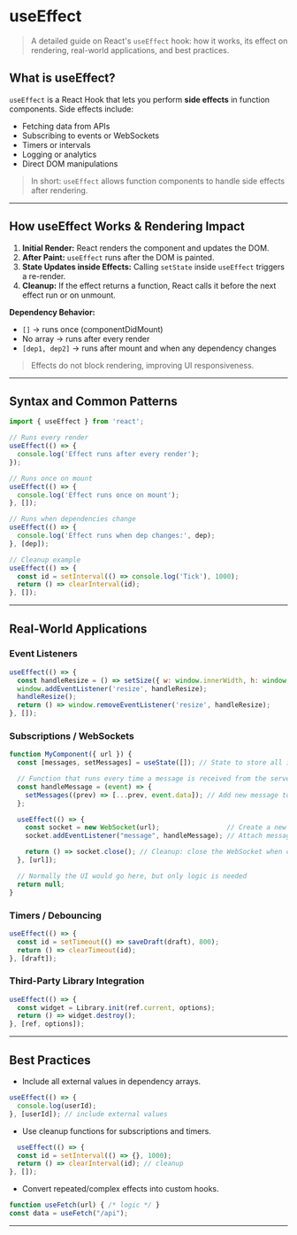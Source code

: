 # useEffect

> A detailed guide on React's `useEffect` hook: how it works, its effect on rendering, real-world applications, and best practices.


## What is useEffect?

`useEffect` is a React Hook that lets you perform **side effects** in function components. Side effects include:

* Fetching data from APIs
* Subscribing to events or WebSockets
* Timers or intervals
* Logging or analytics
* Direct DOM manipulations

> In short: `useEffect` allows function components to handle side effects after rendering.

---

## How useEffect Works & Rendering Impact

1. **Initial Render:** React renders the component and updates the DOM.
2. **After Paint:** `useEffect` runs after the DOM is painted.
3. **State Updates inside Effects:** Calling `setState` inside `useEffect` triggers a re-render.
4. **Cleanup:** If the effect returns a function, React calls it before the next effect run or on unmount.

**Dependency Behavior:**

* `[]` → runs once (componentDidMount)
* No array → runs after every render
* `[dep1, dep2]` → runs after mount and when any dependency changes

> Effects do not block rendering, improving UI responsiveness.

---

## Syntax and Common Patterns

```jsx
import { useEffect } from 'react';

// Runs every render
useEffect(() => {
  console.log('Effect runs after every render');
});

// Runs once on mount
useEffect(() => {
  console.log('Effect runs once on mount');
}, []);

// Runs when dependencies change
useEffect(() => {
  console.log('Effect runs when dep changes:', dep);
}, [dep]);

// Cleanup example
useEffect(() => {
  const id = setInterval(() => console.log('Tick'), 1000);
  return () => clearInterval(id);
}, []);
```

---

## Real-World Applications

### Event Listeners

```jsx
useEffect(() => {
  const handleResize = () => setSize({ w: window.innerWidth, h: window.innerHeight });
  window.addEventListener('resize', handleResize);
  handleResize();
  return () => window.removeEventListener('resize', handleResize);
}, []);
```

### Subscriptions / WebSockets

```jsx
function MyComponent({ url }) {
  const [messages, setMessages] = useState([]); // State to store all incoming messages

  // Function that runs every time a message is received from the server
  const handleMessage = (event) => {
    setMessages((prev) => [...prev, event.data]); // Add new message to state
  };

  useEffect(() => {
    const socket = new WebSocket(url);                 // Create a new WebSocket connection
    socket.addEventListener("message", handleMessage); // Attach message listener

    return () => socket.close(); // Cleanup: close the WebSocket when component unmounts or URL changes
  }, [url]);

  // Normally the UI would go here, but only logic is needed
  return null;
}

```

### Timers / Debouncing

```jsx
useEffect(() => {
  const id = setTimeout(() => saveDraft(draft), 800);
  return () => clearTimeout(id);
}, [draft]);
```

### Third-Party Library Integration

```jsx
useEffect(() => {
  const widget = Library.init(ref.current, options);
  return () => widget.destroy();
}, [ref, options]);
```

---


## Best Practices

* Include all external values in dependency arrays.
```jsx
useEffect(() => {
  console.log(userId);
}, [userId]); // include external values

```

* Use cleanup functions for subscriptions and timers.
```jsx
  useEffect(() => {
  const id = setInterval(() => {}, 1000);
  return () => clearInterval(id); // cleanup
}, []);

```



* Convert repeated/complex effects into custom hooks.
```jsx
function useFetch(url) { /* logic */ }
const data = useFetch("/api");

```


---
